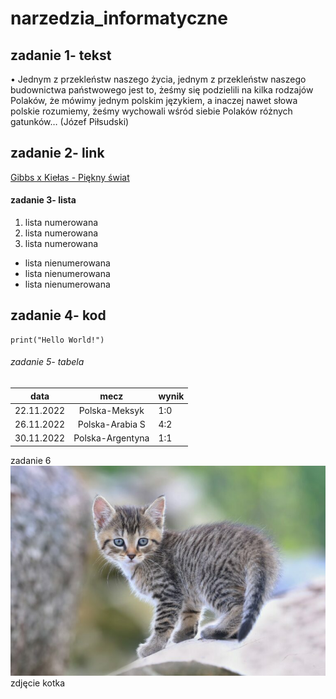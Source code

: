# narzedzia_informatyczne
## zadanie 1- tekst
• Jednym z przekleństw naszego życia, jednym z przekleństw naszego budownictwa państwowego jest to, żeśmy się podzielili na kilka rodzajów Polaków, że mówimy jednym polskim językiem, a inaczej nawet słowa polskie rozumiemy, żeśmy wychowali wśród siebie Polaków różnych gatunków… (Józef Piłsudski)
## zadanie 2- link
[Gibbs x Kiełas - Piękny świat](https://www.youtube.com/watch?v=bH28HGZ1SMI&ab_channel=DOPEHOUSERECORDS)
#### zadanie 3- lista
1. lista numerowana
1. lista numerowana
1. lista numerowana

- lista nienumerowana
- lista nienumerowana
- lista nienumerowana
## zadanie 4- kod
`````P
print("Hello World!")
`````
###### zadanie 5- tabela
|data      |mecz            |wynik  |
|----------|:--------------:|-------|
|22.11.2022|Polska-Meksyk   |1:0    |
|26.11.2022|Polska-Arabia S |4:2    |
|30.11.2022|Polska-Argentyna|1:1    |
<!-- Stworzyłem Readme, ten komentarz się nie wyświetli -->

zadanie 6\
![fotografia kota](animals/cat.jpg)
zdjęcie kotka 